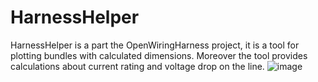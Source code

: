 # HarnessHelper
HarnessHelper is a part the OpenWiringHarness project, it is a tool for plotting bundles with calculated dimensions.
Moreover the tool provides calculations about current rating and voltage drop on the line.
![image](https://github.com/user-attachments/assets/2c289573-5664-4c4f-92d2-c18d362d86b2)
